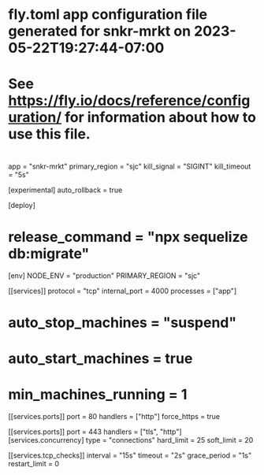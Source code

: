 # fly.toml app configuration file generated for snkr-mrkt on 2023-05-22T19:27:44-07:00
#
# See https://fly.io/docs/reference/configuration/ for information about how to use this file.
#

app = "snkr-mrkt"
primary_region = "sjc"
kill_signal = "SIGINT"
kill_timeout = "5s"

[experimental]
  auto_rollback = true

[deploy]
  # release_command = "npx sequelize db:migrate"

[env]
  NODE_ENV = "production"
  PRIMARY_REGION = "sjc"

[[services]]
  protocol = "tcp"
  internal_port = 4000
  processes = ["app"]
  # auto_stop_machines = "suspend"
  # auto_start_machines = true
  # min_machines_running = 1

  [[services.ports]]
    port = 80
    handlers = ["http"]
    force_https = true

  [[services.ports]]
    port = 443
    handlers = ["tls", "http"]
  [services.concurrency]
    type = "connections"
    hard_limit = 25
    soft_limit = 20

  [[services.tcp_checks]]
    interval = "15s"
    timeout = "2s"
    grace_period = "1s"
    restart_limit = 0
